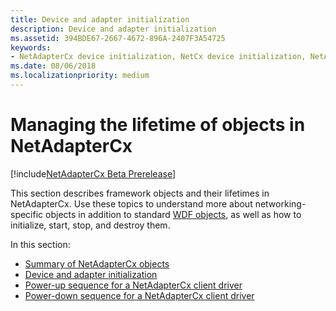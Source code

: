 ```yaml
---
title: Device and adapter initialization
description: Device and adapter initialization
ms.assetid: 394BDE67-2667-4672-896A-2407F3A54725
keywords:
- NetAdapterCx device initialization, NetCx device initialization, NetAdapterCx adapter initialization, NetCx adapter initialization
ms.date: 08/06/2018
ms.localizationpriority: medium
---
```


# Managing the lifetime of objects in NetAdapterCx

[!include[NetAdapterCx Beta Prerelease](../netcx-beta-prerelease.md)]

This section describes framework objects and their lifetimes in NetAdapterCx. Use these topics to understand more about networking-specific objects in addition to standard [WDF objects](../wdf/wdf-objects.md), as well as how to initialize, start, stop, and destroy them.

In this section:

- [Summary of NetAdapterCx objects](summary-of-netadaptercx-objects.md)
- [Device and adapter initialization](device-and-adapter-initialization.md)
- [Power-up sequence for a NetAdapterCx client driver](power-up-sequence-for-a-netadaptercx-client-driver.md)
- [Power-down sequence for a NetAdapterCx client driver](power-down-sequence-for-a-netadaptercx-client-driver.md)
